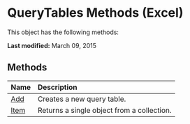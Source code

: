 
# QueryTables Methods (Excel)
This object has the following methods:

 **Last modified:** March 09, 2015


## Methods



|**Name**|**Description**|
|:-----|:-----|
| [Add](ac6cd03e-31aa-cd8c-aa67-a551894c6eb3.md)|Creates a new query table.|
| [Item](c7b70ccd-1049-0d50-1536-f1d42b9b1e09.md)|Returns a single object from a collection.|
